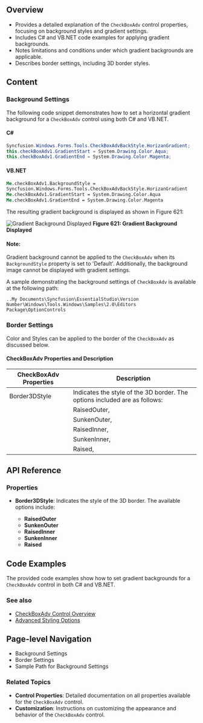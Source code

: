 <!--
source: image
domain: syncfusion-sdk
task: pdf-ocr-to-markdown
language: en (keep original; do not translate)
source_filename: page_965.jpeg
document_name: tools
page_number: 965
page_id: tools#page_965
product: Syncfusion Winforms
version: 11.4.0.26
timestamp: 2025-08-09T10:45:03Z
fidelity: lossless
-->

## Overview

- Provides a detailed explanation of the `CheckBoxAdv` control properties, focusing on background styles and gradient settings.
- Includes C# and VB.NET code examples for applying gradient backgrounds.
- Notes limitations and conditions under which gradient backgrounds are applicable.
- Describes border settings, including 3D border styles.

## Content

### Background Settings

The following code snippet demonstrates how to set a horizontal gradient background for a `CheckBoxAdv` control using both C# and VB.NET.

#### C#

```csharp
Syncfusion.Windows.Forms.Tools.CheckBoxAdvBackStyle.HorizanGradient;
this.checkBoxAdv1.GradientStart = System.Drawing.Color.Aqua;
this.checkBoxAdv1.GradientEnd = System.Drawing.Color.Magenta;
```

#### VB.NET

```vb
Me.checkBoxAdv1.BackgroundStyle = 
Syncfusion.Windows.Forms.Tools.CheckBoxAdvBackStyle.HorizanGradient
Me.checkBoxAdv1.GradientStart = System.Drawing.Color.Aqua
Me.checkBoxAdv1.GradientEnd = System.Drawing.Color.Magenta
```

The resulting gradient background is displayed as shown in Figure 621:

![Gradient Background Displayed](image621.png)
**Figure 621: Gradient Background Displayed**

#### Note: 
Gradient background cannot be applied to the `CheckBoxAdv` when its `BackgroundStyle` property is set to 'Default'. Additionally, the background image cannot be displayed with gradient settings.

A sample demonstrating the background settings of `CheckBoxAdv` is available at the following path:

```
..My Documents\Syncfusion\EssentialStudio\Version
Number\Windows\Tools.Windows\Samples\2.0\Editors Package\OptionControls
```

### Border Settings

Color and Styles can be applied to the border of the `CheckBoxAdv` as discussed below.

#### CheckBoxAdv Properties and Description

| CheckBoxAdv Properties   | Description                                                                                         |
|--------------------------|-----------------------------------------------------------------------------------------------------|
| Border3DStyle            | Indicates the style of the 3D border. The options included are as follows:                      |
|                          | RaisedOuter,                                                                                       |
|                          | SunkenOuter,                                                                                       |
|                          | RaisedInner,                                                                                       |
|                          | SunkenInner,                                                                                       |
|                          | Raised,                                                                                            |

## API Reference

### Properties

- **Border3DStyle**: Indicates the style of the 3D border. The available options include:

  - **RaisedOuter**
  - **SunkenOuter**
  - **RaisedInner**
  - **SunkenInner**
  - **Raised**

## Code Examples

The provided code examples show how to set gradient backgrounds for a `CheckBoxAdv` control in both C# and VB.NET.

### See also

- [CheckBoxAdv Control Overview](#checkboxadv-control-overview)
- [Advanced Styling Options](#advanced-styling-options)

## Page-level Navigation

- Background Settings
- Border Settings
- Sample Path for Background Settings

### Related Topics

- **Control Properties**: Detailed documentation on all properties available for the `CheckBoxAdv` control.
- **Customization**: Instructions on customizing the appearance and behavior of the `CheckBoxAdv` control.

<!-- tags: [syncfusion, winforms, checkboxadv, gradient, border, background, control properties, customization] keywords: [syncfusion, winforms, checkboxadv, gradient background, border3dstyle, raisedouter, sunkenouter, raisedinner, sunkeninner, raised, backgroundstyle, default style, gradient settings, sample path] -->